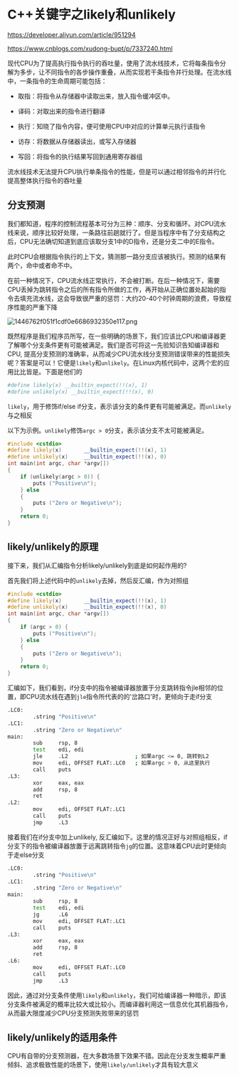 # C++关键字之likely和unlikely

https://developer.aliyun.com/article/951294

https://www.cnblogs.com/xudong-bupt/p/7337240.html

现代CPU为了提高执行指令执行的吞吐量，使用了流水线技术，它将每条指令分解为多步，让不同指令的各步操作重叠，从而实现若干条指令并行处理。在流水线中，一条指令的生命周期可能包括：

- 取指：将指令从存储器中读取出来，放入指令缓冲区中。

- 译码：对取出来的指令进行翻译

- 执行：知晓了指令内容，便可使用CPU中对应的计算单元执行该指令

- 访存：将数据从存储器读出，或写入存储器

- 写回：将指令的执行结果写回到通用寄存器组

流水线技术无法提升CPU执行单条指令的性能，但是可以通过相邻指令的并行化提高整体执行指令的吞吐量



## 分支预测

我们都知道，程序的控制流程基本可分为三种：顺序、分支和循环。对CPU流水线来说，顺序比较好处理，一条路往前趟就行了。但是当程序中有了分支结构之后，CPU无法确切知道到底应该取分支1中的D指令，还是分支二中的E指令。

此时CPU会根据指令执行的上下文，猜测那一路分支应该被执行。预测的结果有两个，命中或者命不中。

在前一种情况下，CPU流水线正常执行，不会被打断。在后一种情况下，需要CPU丢掉为跳转指令之后的所有指令所做的工作，再开始从正确位置处起始的指令去填充流水线，这会导致很严重的惩罚：大约20-40个时钟周期的浪费，导致程序性能的严重下降

![1446762f051f1cdf0e6686932350e117.png](https://ucc.alicdn.com/pic/developer-ecology/5da29759285648cb844a8e97e15b3a03.png)

既然程序是我们程序员所写，在一些明确的场景下，我们应该比CPU和编译器更了解哪个分支条件更有可能被满足。我们是否可将这一先验知识告知编译器和CPU, 提高分支预测的准确率，从而减少CPU流水线分支预测错误带来的性能损失呢？答案是可以！它便是`likely`和`unlikely`。在Linux内核代码中，这两个宏的应用比比皆是。下面是他们的

```sh
#define likely(x) __builtin_expect(!!(x), 1) 
#define unlikely(x) __builtin_expect(!!(x), 0)
```

`likely`，用于修饰if/else if分支，表示该分支的条件更有可能被满足。而`unlikely`与之相反

以下为示例。`unlikely`修饰`argc > 0`分支，表示该分支不太可能被满足。

```c++
#include <cstdio>
#define likely(x)       __builtin_expect(!!(x), 1)
#define unlikely(x)     __builtin_expect(!!(x), 0)
int main(int argc, char *argv[])
{
    if (unlikely(argc > 0)) {
        puts ("Positive\n");
    } else
    {
        puts ("Zero or Negative\n");
    }
    return 0;
}
```

## likely/unlikely的原理

接下来，我们从汇编指令分析likely/unlikely到底是如何起作用的?

首先我们将上述代码中的`unlikely`去掉，然后反汇编，作为对照组

```cpp
#include <cstdio>
#define likely(x)       __builtin_expect(!!(x), 1)
#define unlikely(x)     __builtin_expect(!!(x), 0)
int main(int argc, char *argv[])
{
    if (argc > 0) {
        puts ("Positive\n");
    } else
    {
        puts ("Zero or Negative\n");
    }
    return 0;
}
```

汇编如下，我们看到，if分支中的指令被编译器放置于分支跳转指令jle相邻的位置，即CPU流水线在遇到`jle`指令所代表的的'岔路口'时，更倾向于走if分支

```sh
.LC0:
        .string "Positive\n"
.LC1:
        .string "Zero or Negative\n"
main:
        sub     rsp, 8
        test    edi, edi                
        jle     .L2                     ; 如果argc <= 0, 跳转到L2
        mov     edi, OFFSET FLAT:.LC0   ; 如果argc > 0, 从这里执行
        call    puts
.L3:
        xor     eax, eax
        add     rsp, 8
        ret
.L2:
        mov     edi, OFFSET FLAT:.LC1
        call    puts
        jmp     .L3
```

接着我们在if分支中加上unlikely, 反汇编如下。这里的情况正好与对照组相反，if分支下的指令被编译器放置于远离跳转指令`jg`的位置。这意味着CPU此时更倾向于走else分支

```sh
.LC0:
        .string "Positive\n"
.LC1:
        .string "Zero or Negative\n"
main:
        sub     rsp, 8
        test    edi, edi
        jg      .L6
        mov     edi, OFFSET FLAT:.LC1
        call    puts
.L3:
        xor     eax, eax
        add     rsp, 8
        ret
.L6:
        mov     edi, OFFSET FLAT:.LC0
        call    puts
        jmp     .L3
```

因此，通过对分支条件使用`likely`和`unlikely`，我们可给编译器一种暗示，即该分支条件被满足的概率比较大或比较小。而编译器利用这一信息优化其机器指令，从而最大限度减少CPU分支预测失败带来的惩罚

## likely/unlikely的适用条件

CPU有自带的分支预测器，在大多数场景下效果不错。因此在分支发生概率严重倾斜、追求极致性能的场景下，使用`likely/unlikely`才具有较大意义